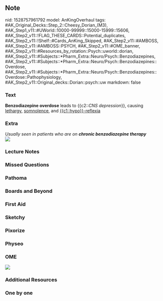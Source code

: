 ## Note
nid: 1528757961792
model: AnKingOverhaul
tags: #AK_Original_Decks::Step_2::Cheesy_Dorian_(M3), #AK_Step1_v11::#UWorld::10000-99999::15000-15999::15606, #AK_Step2_v11::!FLAG_THESE_CARDS::Potential_duplicates, #AK_Step2_v11::!Shelf::#Cards_AnKing_Skipped, #AK_Step2_v11::#AMBOSS, #AK_Step2_v11::#AMBOSS::PSYCH, #AK_Step2_v11::#OME_banner, #AK_Step2_v11::#Resources_by_rotation::Psych::uworld::dorian, #AK_Step2_v11::#Subjects::*Pharm_Extra::Neuro/Psych::Benzodiazepines, #AK_Step2_v11::#Subjects::*Pharm_Extra::Neuro/Psych::Benzodiazepines::Overdose, #AK_Step2_v11::#Subjects::*Pharm_Extra::Neuro/Psych::Benzodiazepines::Overdose::Pathophysiology, #AK_Step2_v11::Original_decks::Dorian::psych::uw
markdown: false

### Text
<b>Benzodiazepine overdose</b> leads to {{c2::<i>CNS
depression</i>}}, causing <u>lethargy</u>, <u>somnolence</u>, and
<u>{{c1::hypo}}-reflexia</u>

### Extra
<div>
  <i>Usually seen in patients who are on <b>chronic benzodiazepine
  therapy</b></i>
</div><img src=
"Screen%20Shot%202018-06-11%20at%207.36.19%20PM.png">

### Lecture Notes


### Missed Questions


### Pathoma


### Boards and Beyond


### First Aid


### Sketchy


### Pixorize


### Physeo


### OME
<div class="ome-widget">
  <a href="https://onlinemeded.org?ref=anki"><img src=
  "_OME_AnkiFlashcards_General_7.png"></a>
</div>

### Additional Resources


### One by one

